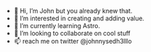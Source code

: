 - 👋 Hi, I’m John but you already knew that.
- 👀 I’m interested in creating and adding value.
- 🌱 I’m currently learning Astro.
- 💞️ I’m looking to collaborate on cool stuff
- 📫 reach me on twitter @johnnysedh3lllo

<!---
johnnysedh3lllo/johnnysedh3lllo is a ✨ special ✨ repository because its `README.md` (this file) appears on your GitHub profile.
You can click the Preview link to take a look at your changes.
--->
